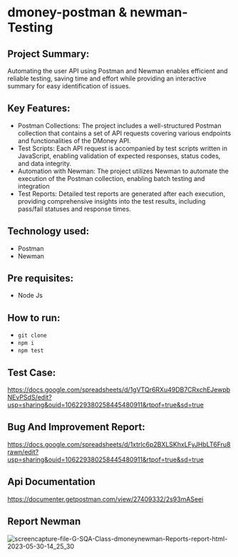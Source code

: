 # dmoney-postman & newman-Testing

## Project Summary:
Automating the user API using Postman and Newman enables efficient and reliable testing, saving time and effort while providing an interactive summary for easy identification of issues.

## Key Features:

- Postman Collections: The project includes a well-structured Postman collection that contains a set of API requests covering various endpoints and functionalities of the DMoney API.
- Test Scripts: Each API request is accompanied by test scripts written in JavaScript, enabling validation of expected responses, status codes, and data integrity.
- Automation with Newman: The project utilizes Newman to automate the execution of the Postman collection, enabling batch testing and integration
- Test Reports: Detailed test reports are generated after each execution, providing comprehensive insights into the test results, including pass/fail statuses and response times.


## Technology used:

- Postman
- Newman

## Pre requisites:
- Node Js

## How to run:

- ```git clone ```
- ```npm i```
- ```npm test```

## Test Case:
https://docs.google.com/spreadsheets/d/1gVTQr6RXu49DB7CRxchEJewpbNEvPSdS/edit?usp=sharing&ouid=106229380258445480911&rtpof=true&sd=true

## Bug And Improvement Report:

https://docs.google.com/spreadsheets/d/1xtrlc6p2BXLSKhxLFyJHbLT6Fru8rawn/edit?usp=sharing&ouid=106229380258445480911&rtpof=true&sd=true

## Api Documentation

https://documenter.getpostman.com/view/27409332/2s93mASeei

## Report Newman

![screencapture-file-G-SQA-Class-dmoneynewman-Reports-report-html-2023-05-30-14_25_30](https://github.com/PrattayDhar/dmoney-newman-Teating/assets/93048656/2ae2ee45-f6ef-483f-98eb-798b4ec98cb9)

